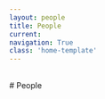 ```yaml
---
layout: people
title: People
current: 
navigation: True
class: 'home-template'
---
```


<br>
# People

